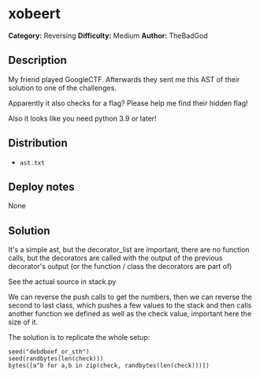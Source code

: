 # xobeert
**Category:** Reversing
**Difficulty:** Medium
**Author:** TheBadGod

## Description

My friend played GoogleCTF. Afterwards they sent me
this AST of their solution to one of the challenges.

Apparently it also checks for a flag? Please help me
find their hidden flag!

Also it looks like you need python 3.9 or later!

## Distribution

- `ast.txt`

## Deploy notes

None

## Solution

It's a simple ast, but the decorator_list are important, there
are no function calls, but the decorators are called with the
output of the previous decorator's output (or the function /
class the decorators are part of)

See the actual source in stack.py

We can reverse the push calls to get the numbers, then we can
reverse the second to last class, which pushes a few values to
the stack and then calls another function we defined as well
as the check value, important here the size of it.

The solution is to replicate the whole setup:

```
seed("debdbeef_or_sth")
seed(randbytes(len(check)))
bytes([a^b for a,b in zip(check, randbytes(len(check)))])
```

